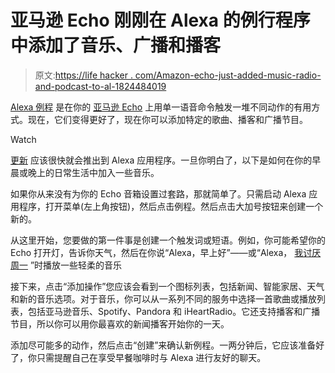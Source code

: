 # 亚马逊 Echo 刚刚在 Alexa 的例行程序中添加了音乐、广播和播客

> 原文:[https://life hacker . com/Amazon-echo-just-added-music-radio-and-podcast-to-al-1824484019](https://lifehacker.com/amazon-echo-just-added-music-radio-and-podcasts-to-al-1824484019)

[Alexa 例程](https://www.amazon.com/b/ref=%20vas_gurus_article_routines/ref=s9_acss_bw_cg_gurusSep_2b1_w?asc_campaign=InlineText&asc_refurl=https://lifehacker.com/amazon-echo-just-added-music-radio-and-podcasts-to-al-1824484019&asc_source=&node=17452482011&pf_rd_i=6563140011&pf_rd_m=ATVPDKIKX0DER&pf_rd_p=7222fc71-887c-42ed-86a7-4c7812434a06&pf_rd_r=WRGVCNJ7JD735A3TQ7B3&pf_rd_s=merchandised-search-7&pf_rd_t=101&tag=kinjalifehackerlink-20) 是在你的 [亚马逊 Echo](https://lifehacker.com/the-best-place-for-your-echo-dot-is-actually-on-the-cei-1820916306) 上用单一语音命令触发一堆不同动作的有用方式。现在，它们变得更好了，现在你可以添加特定的歌曲、播客和广播节目。

Watch

[更新](https://techcrunch.com/2018/04/03/alexas-routines-can-now-play-music-podcasts-and-radio-shows/) 应该很快就会推出到 Alexa 应用程序。一旦你明白了，以下是如何在你的早晨或晚上的日常生活中加入一些音乐。

如果你从来没有为你的 Echo 音箱设置过套路，那就简单了。只需启动 Alexa 应用程序，打开菜单(左上角按钮)，然后点击例程。然后点击大加号按钮来创建一个新的。

从这里开始，您要做的第一件事是创建一个触发词或短语。例如，你可能希望你的 Echo 打开灯，告诉你天气，然后在你说“Alexa，早上好”——或“Alexa， [我讨厌周一](https://www.youtube.com/watch?v=2AB9zPfXqQQ) ”时播放一些轻柔的音乐

接下来，点击“添加操作”您应该会看到一个图标列表，包括新闻、智能家居、天气和新的音乐选项。对于音乐，你可以从一系列不同的服务中选择一首歌曲或播放列表，包括亚马逊音乐、Spotify、Pandora 和 iHeartRadio。它还支持播客和广播节目，所以你可以用你最喜欢的新闻播客开始你的一天。

添加尽可能多的动作，然后点击“创建”来确认新例程。一两分钟后，它应该准备好了，你只需提醒自己在享受早餐咖啡时与 Alexa 进行友好的聊天。